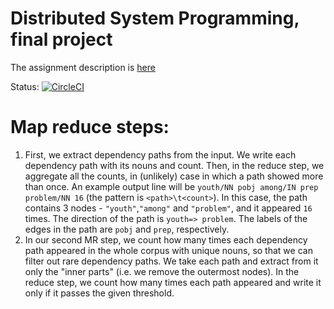 # Distributed System Programming, final project
The assignment description is [here](https://www.cs.bgu.ac.il/~dsp162/Assignments/Assignment_3)

Status: [![CircleCI](https://circleci.com/gh/hagai-lvi/dsp-final-project.svg?style=svg&circle-token=e14fa6380e816fd1665baa9cf38466fdb238838a)](https://circleci.com/gh/hagai-lvi/dsp-final-project)

# Map reduce steps:
1. First, we extract dependency paths from the input.
We write each dependency path with its nouns and count.
Then, in the reduce step, we aggregate all the counts, in (unlikely) case in which a path showed more
than once.
An example output line will be
`youth/NN pobj among/IN prep problem/NN 16` (the pattern is `<path>\t<count>`).
In this case, the path contains 3 nodes - `"youth"`,`"among"` and `"problem"`,
and it appeared `16` times. The direction of the path is `youth=> problem`.
The labels of the edges in the path are `pobj` and `prep`, respectively.
2. In our second MR step, we count how many times each dependency path appeared in
the whole corpus with unique nouns, so that we can filter out rare dependency paths.
We take each path and extract from it only the "inner parts" (i.e. we remove the outermost nodes).
In the reduce step, we count how many times each path appeared and write it only if it passes
the given threshold.